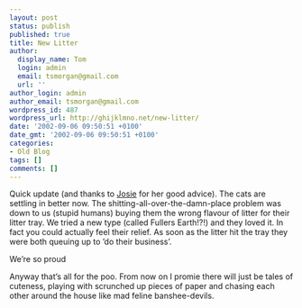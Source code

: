 ```yaml
---
layout: post
status: publish
published: true
title: New Litter
author:
  display_name: Tom
  login: admin
  email: tsmorgan@gmail.com
  url: ''
author_login: admin
author_email: tsmorgan@gmail.com
wordpress_id: 487
wordpress_url: http://ghijklmno.net/new-litter/
date: '2002-09-06 09:50:51 +0100'
date_gmt: '2002-09-06 09:50:51 +0100'
categories:
- Old Blog
tags: []
comments: []
---
```

<!-- more -->

<p>Quick update (and thanks to <a href="http://minddump.co.uk/index.php?show_id=81177968&amp;comment=show&amp;form=ja#81177968">Josie</a> for her good advice). The cats are settling in better now. The shitting-all-over-the-damn-place problem was down to us (stupid humans) buying them the wrong flavour of litter for their litter tray. We tried a new type (called Fullers Earth!?!) and they loved it. In fact you could actually feel their relief. As soon as the litter hit the tray they were both queuing up to &#8217;do their business&#8217;.</p>

<p>We&#8217;re so proud</p>

<p>Anyway that&#8217;s all for the poo. From now on I promie there will just be tales of cuteness, playing with scrunched up pieces of paper and chasing each other around the house like mad feline banshee-devils.</p>

